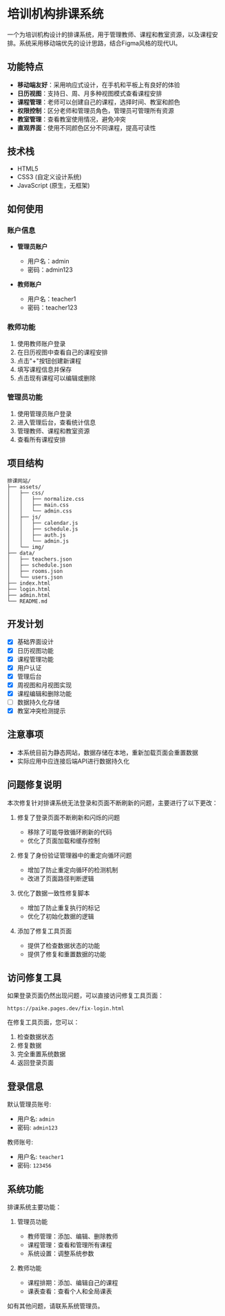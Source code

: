 # 培训机构排课系统

一个为培训机构设计的排课系统，用于管理教师、课程和教室资源，以及课程安排。系统采用移动端优先的设计思路，结合Figma风格的现代UI。

## 功能特点

- **移动端友好**：采用响应式设计，在手机和平板上有良好的体验
- **日历视图**：支持日、周、月多种视图模式查看课程安排
- **课程管理**：老师可以创建自己的课程，选择时间、教室和颜色
- **权限控制**：区分老师和管理员角色，管理员可管理所有资源
- **教室管理**：查看教室使用情况，避免冲突
- **直观界面**：使用不同颜色区分不同课程，提高可读性

## 技术栈

- HTML5
- CSS3 (自定义设计系统)
- JavaScript (原生，无框架)

## 如何使用

### 账户信息

- **管理员账户**
  - 用户名：admin
  - 密码：admin123
  
- **教师账户**
  - 用户名：teacher1
  - 密码：teacher123

### 教师功能

1. 使用教师账户登录
2. 在日历视图中查看自己的课程安排
3. 点击"+"按钮创建新课程
4. 填写课程信息并保存
5. 点击现有课程可以编辑或删除

### 管理员功能

1. 使用管理员账户登录
2. 进入管理后台，查看统计信息
3. 管理教师、课程和教室资源
4. 查看所有课程安排

## 项目结构

```
排课网站/
├── assets/
│   ├── css/
│   │   ├── normalize.css
│   │   ├── main.css
│   │   └── admin.css
│   ├── js/
│   │   ├── calendar.js
│   │   ├── schedule.js
│   │   ├── auth.js
│   │   └── admin.js
│   └── img/
├── data/
│   ├── teachers.json
│   ├── schedule.json
│   ├── rooms.json
│   └── users.json
├── index.html
├── login.html
├── admin.html
└── README.md
```

## 开发计划

- [x] 基础界面设计
- [x] 日历视图功能
- [x] 课程管理功能
- [x] 用户认证
- [x] 管理后台
- [x] 周视图和月视图实现
- [x] 课程编辑和删除功能
- [ ] 数据持久化存储
- [x] 教室冲突检测提示

## 注意事项

- 本系统目前为静态网站，数据存储在本地，重新加载页面会重置数据
- 实际应用中应连接后端API进行数据持久化

## 问题修复说明

本次修复针对排课系统无法登录和页面不断刷新的问题，主要进行了以下更改：

1. 修复了登录页面不断刷新和闪烁的问题
   - 移除了可能导致循环刷新的代码
   - 优化了页面加载和缓存控制

2. 修复了身份验证管理器中的重定向循环问题
   - 增加了防止重定向循环的检测机制
   - 改进了页面路径判断逻辑

3. 优化了数据一致性修复脚本
   - 增加了防止重复执行的标记
   - 优化了初始化数据的逻辑

4. 添加了修复工具页面
   - 提供了检查数据状态的功能
   - 提供了修复和重置数据的功能

## 访问修复工具

如果登录页面仍然出现问题，可以直接访问修复工具页面：

```
https://paike.pages.dev/fix-login.html
```

在修复工具页面，您可以：
1. 检查数据状态
2. 修复数据
3. 完全重置系统数据
4. 返回登录页面

## 登录信息

默认管理员账号:
- 用户名: `admin`
- 密码: `admin123`

教师账号:
- 用户名: `teacher1`
- 密码: `123456`

## 系统功能

排课系统主要功能：

1. 管理员功能
   - 教师管理：添加、编辑、删除教师
   - 课程管理：查看和管理所有课程
   - 系统设置：调整系统参数

2. 教师功能
   - 课程排期：添加、编辑自己的课程
   - 课表查看：查看个人和全局课表

如有其他问题，请联系系统管理员。 